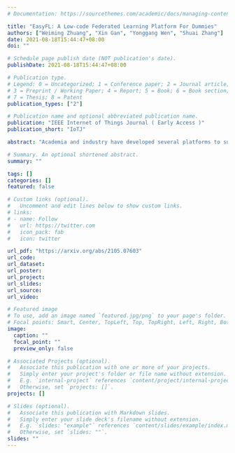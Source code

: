 ```yaml
---
# Documentation: https://sourcethemes.com/academic/docs/managing-content/

title: "EasyFL: A Low-code Federated Learning Platform For Dummies"
authors: ["Weiming Zhuang", "Xin Gan", "Yonggang Wen", "Shuai Zhang"]
date: 2021-08-18T15:44:47+08:00
doi: ""

# Schedule page publish date (NOT publication's date).
publishDate: 2021-08-18T15:44:47+08:00

# Publication type.
# Legend: 0 = Uncategorized; 1 = Conference paper; 2 = Journal article;
# 3 = Preprint / Working Paper; 4 = Report; 5 = Book; 6 = Book section;
# 7 = Thesis; 8 = Patent
publication_types: ["2"]

# Publication name and optional abbreviated publication name.
publication: "IEEE Internet of Things Journal ( Early Access )"
publication_short: "IoTJ"

abstract: "Academia and industry have developed several platforms to support the popular privacy-preserving distributed learning method -- Federated Learning (FL). However, these platforms are complex to use and require a deep understanding of FL, which imposes high barriers to entry for beginners, limits the productivity of researchers, and compromises deployment efficiency. In this paper, we propose the first low-code FL platform, EasyFL, to enable users with various levels of expertise to experiment and prototype FL applications with little coding. We achieve this goal while ensuring great flexibility and extensibility for customization by unifying simple API design, modular design, and granular training flow abstraction. With only a few lines of code, EasyFL empowers them with many out-of-the-box functionalities to accelerate experimentation and deployment. These practical functionalities are heterogeneity simulation, comprehensive tracking, distributed training optimization, and seamless deployment. They are proposed based on challenges identified in the proposed FL life cycle. Compared with other platforms, EasyFL not only requires just three lines of code (at least 10x lesser) to build a vanilla FL application but also incurs lower training overhead. Besides, our evaluations demonstrate that EasyFL expedites distributed training by 1.5x. It also improves the efficiency of deployment. We believe that EasyFL will increase the productivity of researchers and democratize FL to wider audiences."

# Summary. An optional shortened abstract.
summary: ""

tags: []
categories: []
featured: false

# Custom links (optional).
#   Uncomment and edit lines below to show custom links.
# links:
# - name: Follow
#   url: https://twitter.com
#   icon_pack: fab
#   icon: twitter

url_pdf: "https://arxiv.org/abs/2105.07603"
url_code:
url_dataset:
url_poster:
url_project:
url_slides:
url_source:
url_video:

# Featured image
# To use, add an image named `featured.jpg/png` to your page's folder. 
# Focal points: Smart, Center, TopLeft, Top, TopRight, Left, Right, BottomLeft, Bottom, BottomRight.
image:
  caption: ""
  focal_point: ""
  preview_only: false

# Associated Projects (optional).
#   Associate this publication with one or more of your projects.
#   Simply enter your project's folder or file name without extension.
#   E.g. `internal-project` references `content/project/internal-project/index.md`.
#   Otherwise, set `projects: []`.
projects: []

# Slides (optional).
#   Associate this publication with Markdown slides.
#   Simply enter your slide deck's filename without extension.
#   E.g. `slides: "example"` references `content/slides/example/index.md`.
#   Otherwise, set `slides: ""`.
slides: ""
---
```

